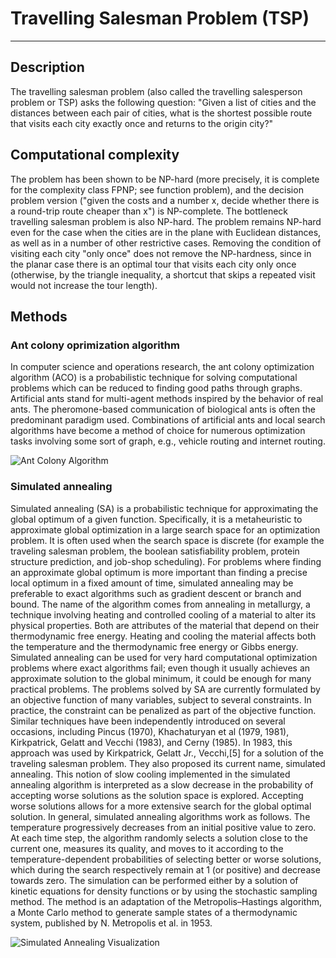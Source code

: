 # Travelling Salesman Problem (TSP)
___
## Description
The travelling salesman problem (also called the travelling salesperson problem or TSP) asks the following question: 
"Given a list of cities and the distances between each pair of cities, what is the shortest possible route that visits 
each city exactly once and returns to the origin city?"

## Computational complexity
The problem has been shown to be NP-hard (more precisely, it is complete for the complexity class FPNP; see function 
problem), and the decision problem version ("given the costs and a number x, decide whether there is a round-trip route 
cheaper than x") is NP-complete. The bottleneck travelling salesman problem is also NP-hard. The problem remains NP-hard
even for the case when the cities are in the plane with Euclidean distances, as well as in a number of other restrictive
cases. Removing the condition of visiting each city "only once" does not remove the NP-hardness, since in the planar 
case there is an optimal tour that visits each city only once (otherwise, by the triangle inequality, a shortcut that 
skips a repeated visit would not increase the tour length).

## Methods
### Ant colony oprimization algorithm
In computer science and operations research, the ant colony optimization algorithm (ACO) is a probabilistic technique 
for solving computational problems which can be reduced to finding good paths through graphs. Artificial ants stand for 
multi-agent methods inspired by the behavior of real ants. The pheromone-based communication of biological ants is often
the predominant paradigm used. Combinations of artificial ants and local search algorithms have become a method of 
choice for numerous optimization tasks involving some sort of graph, e.g., vehicle routing and internet routing.

![Ant Colony Algorithm](https://upload.wikimedia.org/wikipedia/commons/thumb/a/af/Aco_branches.svg/400px-Aco_branches.svg.png)

### Simulated annealing
Simulated annealing (SA) is a probabilistic technique for approximating the global optimum of a given function. 
Specifically, it is a metaheuristic to approximate global optimization in a large search space for an optimization problem. It is often used when the search space is discrete (for example the traveling salesman problem, the boolean satisfiability problem, protein structure prediction, and job-shop scheduling). For problems where finding an approximate global optimum is more important than finding a precise local optimum in a fixed amount of time, simulated annealing may be preferable to exact algorithms such as gradient descent or branch and bound.
The name of the algorithm comes from annealing in metallurgy, a technique involving heating and controlled cooling of a material to alter its physical properties. Both are attributes of the material that depend on their thermodynamic free energy. Heating and cooling the material affects both the temperature and the thermodynamic free energy or Gibbs energy. Simulated annealing can be used for very hard computational optimization problems where exact algorithms fail; even though it usually achieves an approximate solution to the global minimum, it could be enough for many practical problems.
The problems solved by SA are currently formulated by an objective function of many variables, subject to several constraints. In practice, the constraint can be penalized as part of the objective function.
Similar techniques have been independently introduced on several occasions, including Pincus (1970), Khachaturyan et al (1979, 1981), Kirkpatrick, Gelatt and Vecchi (1983), and Cerny (1985). In 1983, this approach was used by Kirkpatrick, Gelatt Jr., Vecchi,[5] for a solution of the traveling salesman problem. They also proposed its current name, simulated annealing.
This notion of slow cooling implemented in the simulated annealing algorithm is interpreted as a slow decrease in the probability of accepting worse solutions as the solution space is explored. Accepting worse solutions allows for a more extensive search for the global optimal solution. In general, simulated annealing algorithms work as follows. The temperature progressively decreases from an initial positive value to zero. At each time step, the algorithm randomly selects a solution close to the current one, measures its quality, and moves to it according to the temperature-dependent probabilities of selecting better or worse solutions, which during the search respectively remain at 1 (or positive) and decrease towards zero.
The simulation can be performed either by a solution of kinetic equations for density functions or by using the stochastic sampling method. The method is an adaptation of the Metropolis–Hastings algorithm, a Monte Carlo method to generate sample states of a thermodynamic system, published by N. Metropolis et al. in 1953.

![Simulated Annealing Visualization](https://upload.wikimedia.org/wikipedia/commons/d/d5/Hill_Climbing_with_Simulated_Annealing.gif)